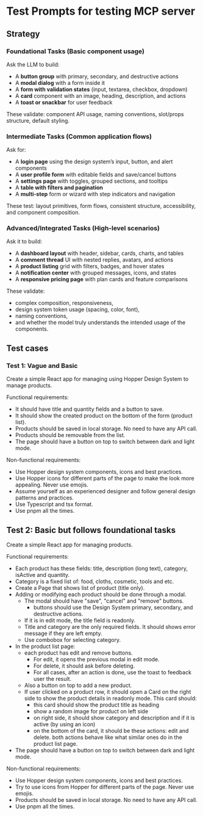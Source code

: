 # Test Prompts for testing MCP server

## Strategy

### Foundational Tasks (Basic component usage)

Ask the LLM to build:

- A **button group** with primary, secondary, and destructive actions
- A **modal dialog** with a form inside it
- A **form with validation states** (input, textarea, checkbox, dropdown)
- A **card** component with an image, heading, description, and actions
- A **toast or snackbar** for user feedback

These validate: component API usage, naming conventions, slot/props structure, default styling.

### Intermediate Tasks (Common application flows)

Ask for:

- A **login page** using the design system’s input, button, and alert components
- A **user profile form** with editable fields and save/cancel buttons
- A **settings page** with toggles, grouped sections, and tooltips
- A **table with filters and pagination**
- A **multi-step** form or wizard with step indicators and navigation

These test: layout primitives, form flows, consistent structure, accessibility, and component composition.

### Advanced/Integrated Tasks (High-level scenarios)

Ask it to build:

- A **dashboard layout** with header, sidebar, cards, charts, and tables
- A **comment thread** UI with nested replies, avatars, and actions
- A **product listing** grid with filters, badges, and hover states
- A **notification center** with grouped messages, icons, and states
- A **responsive pricing page** with plan cards and feature comparisons

These validate:

- complex composition, responsiveness,
- design system token usage (spacing, color, font),
- naming conventions,
- and whether the model truly understands the intended usage of the components.

## Test cases

### Test 1: Vague and Basic

Create a simple React app for managing using Hopper Design System to manage products.

Functional requirements:

- It should have title and quantity fields and a button to save.
- It should show the created product on the bottom of the form (product list).
- Products should be saved in local storage. No need to have any API call.
- Products should be removable from the list.
- The page should have a button on top to switch between dark and light mode.

Non-functional requirements:

- Use Hopper design system components, icons and best practices.
- Use Hopper icons for different parts of the page to make the look more appealing. Never use emojis.
- Assume yourself as an experienced designer and follow general design patterns and practices.
- Use Typescript and tsx format.
- Use pnpm all the times.

## Test 2: Basic but follows foundational tasks

Create a simple React app for managing products.

Functional requirements:

- Each product has these fields: title, description (long text), category, isActive and quantity.
- Category is a fixed list of: food, cloths, cosmetic, tools and etc.
- Create a Page that shows list of product (title only).
- Adding or modifying each product should be done through a modal.
  - The modal should have "save", "cancel" and "remove" buttons.
    - buttons should use the Design System primary, secondary, and destructive actions.
  - If it is in edit mode, the title field is readonly.
  - Title and category are the only required fields. It should shows error message if they are left empty.
  - Use combobox for selecting category.
- In the product list page:
  - each product has edit and remove buttons.
    - For edit, it opens the previous modal in edit mode.
    - For delete, it should ask before deleting.
    - For all cases, after an action is done, use the toast to feedback user the result.
  - Also a button on top to add a new product.
  - If user clicked on a product row, it should open a Card on the right side to show the product details in readonly mode. This card should:
    - this card should show the product title as heading
    - show a random image for product on left side
    - on right side, it should show category and description and if it is active (by using an icon)
    - on the bottom of the card, it should be these actions: edit and delete. both actions behave like what similar ones do in the product list page.
- The page should have a button on top to switch between dark and light mode.

Non-functional requirements:

- Use Hopper design system components, icons and best practices.
- Try to use icons from Hopper for different parts of the page. Never use emojis.
- Products should be saved in local storage. No need to have any API call.
- Use pnpm all the times.
